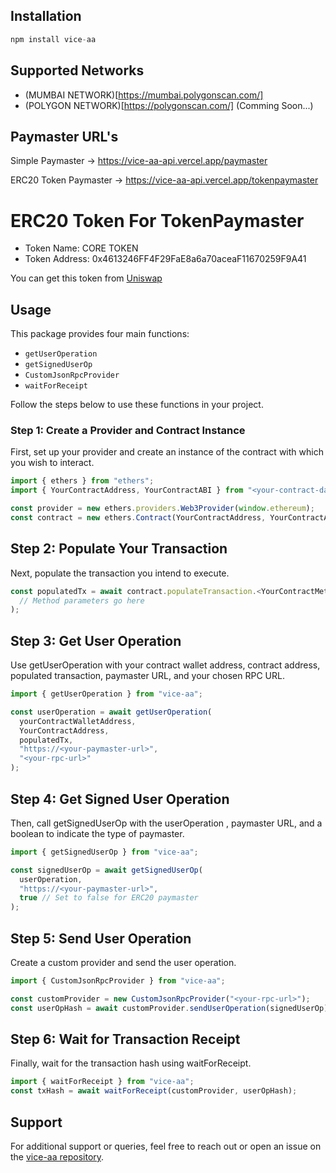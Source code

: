 ## Installation

```javascript
npm install vice-aa
```

## Supported Networks 

- (MUMBAI NETWORK)[https://mumbai.polygonscan.com/]
- (POLYGON NETWORK)[https://polygonscan.com/] (Comming Soon...)
 
## Paymaster URL's

Simple Paymaster -> https://vice-aa-api.vercel.app/paymaster

ERC20 Token Paymaster -> https://vice-aa-api.vercel.app/tokenpaymaster


# ERC20 Token For TokenPaymaster

- Token Name: CORE TOKEN 
- Token Address: 0x4613246FF4F29FaE8a6a70aceaF11670259F9A41

You can get this token from [Uniswap](https://app.uniswap.org/swap)


## Usage

This package provides four main functions:

- `getUserOperation`
- `getSignedUserOp`
- `CustomJsonRpcProvider`
- `waitForReceipt`

Follow the steps below to use these functions in your project.

### Step 1: Create a Provider and Contract Instance

First, set up your provider and create an instance of the contract with which you wish to interact.

```javascript
import { ethers } from "ethers";
import { YourContractAddress, YourContractABI } from "<your-contract-data-location>";

const provider = new ethers.providers.Web3Provider(window.ethereum);
const contract = new ethers.Contract(YourContractAddress, YourContractABI, provider);
```


## Step 2: Populate Your Transaction

Next, populate the transaction you intend to execute.

```javascript
const populatedTx = await contract.populateTransaction.<YourContractMethod>(
  // Method parameters go here
);
```

## Step 3: Get User Operation

Use getUserOperation with your contract wallet address, contract address, populated transaction, paymaster URL, and your chosen RPC URL.

```javascript
import { getUserOperation } from "vice-aa";

const userOperation = await getUserOperation(
  yourContractWalletAddress,
  YourContractAddress,
  populatedTx,
  "https://<your-paymaster-url>",
  "<your-rpc-url>"
);
```

## Step 4: Get Signed User Operation


Then, call getSignedUserOp with the userOperation , paymaster URL, and a boolean to indicate the type of paymaster.

```javascript
import { getSignedUserOp } from "vice-aa";

const signedUserOp = await getSignedUserOp(
  userOperation,
  "https://<your-paymaster-url>",
  true // Set to false for ERC20 paymaster
);
```

## Step 5: Send User Operation

Create a custom provider and send the user operation.

```javascript
import { CustomJsonRpcProvider } from "vice-aa";

const customProvider = new CustomJsonRpcProvider("<your-rpc-url>");
const userOpHash = await customProvider.sendUserOperation(signedUserOp);
```

## Step 6: Wait for Transaction Receipt

Finally, wait for the transaction hash using waitForReceipt.

```javascript
import { waitForReceipt } from "vice-aa";
const txHash = await waitForReceipt(customProvider, userOpHash);
```

## Support

For additional support or queries, feel free to reach out or open an issue on the [vice-aa repository](https://github.com/Shivamycodee/vice-aa).